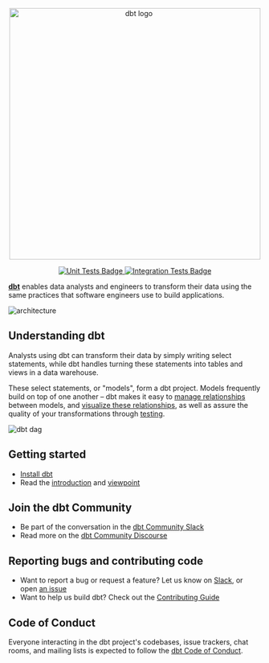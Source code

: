 <p align="center">
  <img src="https://raw.githubusercontent.com/dbt-labs/dbt/fa1ea14ddfb1d5ae319d5141844910dd53ab2834/etc/dbt-core.svg" alt="dbt logo" width="500"/>
</p>
<p align="center">
  <a href="https://github.com/dbt-labs/dbt/actions/workflows/main.yml">
    <img src="https://github.com/dbt-labs/dbt/actions/workflows/main.yml/badge.svg?event=push" alt="Unit Tests Badge"/>
  </a>
  <a href="https://github.com/dbt-labs/dbt/actions/workflows/integration.yml">
    <img src="https://github.com/dbt-labs/dbt/actions/workflows/integration.yml/badge.svg?event=push" alt="Integration Tests Badge"/>
  </a>
</p>

**[dbt](https://www.getdbt.com/)** enables data analysts and engineers to transform their data using the same practices that software engineers use to build applications.

![architecture](https://raw.githubusercontent.com/dbt-labs/dbt/6c6649f9129d5d108aa3b0526f634cd8f3a9d1ed/etc/dbt-arch.png)

## Understanding dbt

Analysts using dbt can transform their data by simply writing select statements, while dbt handles turning these statements into tables and views in a data warehouse.

These select statements, or "models", form a dbt project. Models frequently build on top of one another – dbt makes it easy to [manage relationships](https://docs.getdbt.com/docs/ref) between models, and [visualize these relationships](https://docs.getdbt.com/docs/documentation), as well as assure the quality of your transformations through [testing](https://docs.getdbt.com/docs/testing).

![dbt dag](https://raw.githubusercontent.com/dbt-labs/dbt/6c6649f9129d5d108aa3b0526f634cd8f3a9d1ed/etc/dbt-dag.png)

## Getting started

- [Install dbt](https://docs.getdbt.com/docs/installation)
- Read the [introduction](https://docs.getdbt.com/docs/introduction/) and [viewpoint](https://docs.getdbt.com/docs/about/viewpoint/)

## Join the dbt Community

- Be part of the conversation in the [dbt Community Slack](http://community.getdbt.com/)
- Read more on the [dbt Community Discourse](https://discourse.getdbt.com)

## Reporting bugs and contributing code

- Want to report a bug or request a feature? Let us know on [Slack](http://community.getdbt.com/), or open [an issue](https://github.com/dbt-labs/dbt/issues/new)
- Want to help us build dbt? Check out the [Contributing Guide](https://github.com/dbt-labs/dbt/blob/HEAD/CONTRIBUTING.md)

## Code of Conduct

Everyone interacting in the dbt project's codebases, issue trackers, chat rooms, and mailing lists is expected to follow the [dbt Code of Conduct](https://community.getdbt.com/code-of-conduct).
